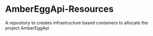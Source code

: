 # AmberEggApi-Resources
A repository to creates infrastructure based containers to allocate the project AmberEggApi
